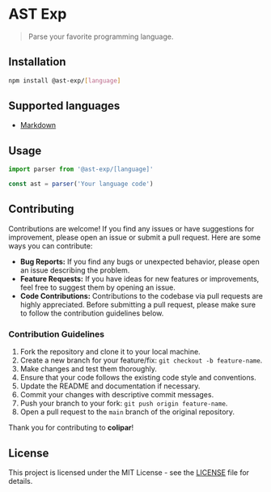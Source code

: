 # AST Exp

> Parse your favorite programming language.

## Installation

```bash
npm install @ast-exp/[language]
```

## Supported languages

- [Markdown](https://www.npmjs.com/package/@ast-exp/markdown)

## Usage

```ts
import parser from '@ast-exp/[language]'

const ast = parser('Your language code')
```

## Contributing

Contributions are welcome! If you find any issues or have suggestions for improvement, please open an issue or submit a pull request. Here are some ways you can contribute:

- **Bug Reports:** If you find any bugs or unexpected behavior, please open an issue describing the problem.
- **Feature Requests:** If you have ideas for new features or improvements, feel free to suggest them by opening an issue.
- **Code Contributions:** Contributions to the codebase via pull requests are highly appreciated. Before submitting a pull request, please make sure to follow the contribution guidelines below.

### Contribution Guidelines

1. Fork the repository and clone it to your local machine.
2. Create a new branch for your feature/fix: `git checkout -b feature-name`.
3. Make changes and test them thoroughly.
4. Ensure that your code follows the existing code style and conventions.
5. Update the README and documentation if necessary.
6. Commit your changes with descriptive commit messages.
7. Push your branch to your fork: `git push origin feature-name`.
8. Open a pull request to the `main` branch of the original repository.

Thank you for contributing to **colipar**!

## License

This project is licensed under the MIT License - see the [LICENSE](LICENSE) file for details.
